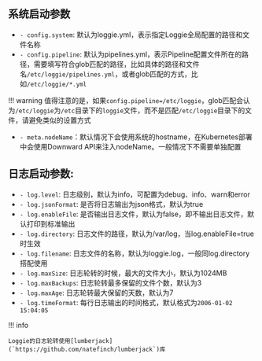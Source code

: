 ## 系统启动参数

- `- config.system`: 默认为loggie.yml，表示指定Loggie全局配置的路径和文件名称
- `- config.pipeline`: 默认为pipelines.yml，表示Pipeline配置文件所在的路径，需要填写符合glob匹配的路径，比如具体的路径和文件名`/etc/loggie/pipelines.yml`，或者glob匹配的方式，比如`/etc/loggie/*.yml`

!!! warning
    值得注意的是，如果`config.pipeline=/etc/loggie`，glob匹配会认为`/etc/loggie`为`/etc`目录下的`loggie`文件，而不是匹配`/etc/loggie`目录下的文件，请避免类似的设置方式

- `- meta.nodeName`：默认情况下会使用系统的hostname，在Kubernetes部署中会使用Downward API来注入nodeName。一般情况下不需要单独配置

## 日志启动参数:  

- `- log.level`: 日志级别，默认为info，可配置为debug、info、warn和error
- `- log.jsonFormat`: 是否将日志输出为json格式，默认为true
- `- log.enableFile`: 是否输出日志文件，默认为false，即不输出日志文件，默认打印到标准输出
- `- log.directory`: 日志文件的路径，默认为/var/log，当log.enableFile=true时生效
- `- log.filename`: 日志文件的名称，默认为loggie.log，一般同log.directory搭配使用
- `- log.maxSize`: 日志轮转的时候，最大的文件大小，默认为1024MB
- `- log.maxBackups`: 日志轮转最多保留的文件个数，默认为3
- `- log.maxAge`: 日志轮转最大保留的天数，默认为7
- `- log.timeFormat`: 每行日志输出的时间格式，默认格式为`2006-01-02 15:04:05`

!!! info

    Loggie的日志轮转使用[lumberjack](`https://github.com/natefinch/lumberjack`)库

